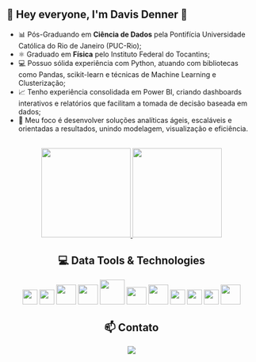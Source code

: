 
##                     :wave: Hey everyone, I'm Davis Denner :wave:

- 📊 Pós-Graduando em <b>Ciência de Dados</b> pela Pontifícia Universidade Católica do Rio de Janeiro (PUC-Rio);
- ⚛️ Graduado em <b>Física</b>  pelo Instituto Federal do Tocantins;           
- 💻 Possuo sólida experiência com Python, atuando com bibliotecas como Pandas, scikit-learn e técnicas de Machine Learning e Clusterização;
- 📈 Tenho experiência consolidada em Power BI, criando dashboards interativos e relatórios que facilitam a tomada de decisão baseada em dados;
- 🚀 Meu foco é desenvolver soluções analíticas ágeis, escaláveis e orientadas a resultados, unindo modelagem, visualização e eficiência. 
<br/><br/>

<div align="center">
  
  <a href="https://github.com/Davisdenner">
    <img loading="lazy" height="180em" src="https://github-readme-stats.vercel.app/api?username=Davisdenner&show_icons=true&theme=tokyonight&include_all_commits=true&count_private=true"/>
    <img loading="lazy" height="180em" src="https://github-readme-stats.vercel.app/api/top-langs/?username=Davisdenner&layout=compact&langs_count=4&theme=tokyonight"/>
  </a>

  <h2>💻 Data Tools & Technologies</h2>

  <img src="https://cdn.jsdelivr.net/gh/devicons/devicon@latest/icons/python/python-original.svg" width="30" height="30" />
  <img src="https://cdn.jsdelivr.net/gh/devicons/devicon@latest/icons/postgresql/postgresql-original.svg" width="30" height="30"/>
  <img src="https://cdn.jsdelivr.net/gh/devicons/devicon@latest/icons/streamlit/streamlit-plain-wordmark.svg" width="40" height="40"/>
  <img src="https://cdn.jsdelivr.net/gh/devicons/devicon@latest/icons/pandas/pandas-original-wordmark.svg" width="40" height="40"  />
  <img src="https://cdn.jsdelivr.net/gh/devicons/devicon@latest/icons/numpy/numpy-plain-wordmark.svg" width="50" height="50" /> 
  <img src="https://cdn.jsdelivr.net/gh/devicons/devicon@latest/icons/matplotlib/matplotlib-original.svg" width="40" height="35"/>
  <img src="https://cdn.jsdelivr.net/gh/devicons/devicon@latest/icons/scikitlearn/scikitlearn-original.svg" width="40" height="40" />
  <img src="https://cdn.jsdelivr.net/gh/devicons/devicon@latest/icons/keras/keras-original.svg" width="30" height="30" />
  <img src="https://cdn.jsdelivr.net/gh/devicons/devicon@latest/icons/tensorflow/tensorflow-original.svg" width="30" height="30"  />
  <img src="https://cdn.jsdelivr.net/gh/devicons/devicon@latest/icons/plotly/plotly-original.svg" width="30" height="30" />
  <img src="https://cdn.simpleicons.org/databricks/E52E2E" width="40" height="40" />

          

  <h2>📫 Contato</h2>

  <a href="https://www.linkedin.com/in/davis-denner-costa-silva-4536a51b0/" target="_blank">
    <img loading="lazy" src="https://img.shields.io/badge/-LinkedIn-%230077B5?style=for-the-badge&logo=linkedin&logoColor=white" target="_blank">
  </a>

</div>











